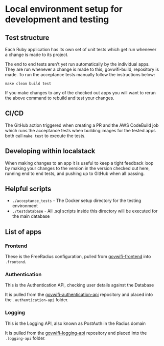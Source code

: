 # Local environment setup for development and testing

## Test structure

Each Ruby application has its own set of unit tests which get run whenever a
change is made to its project.

The end to end tests aren't yet run automatically by the individual apps.
They are run whenever a change is made to this, govwifi-build, repository is made.
To run the acceptance tests manually follow the instructions below:

```console
make clean build test
```

If you make changes to any of the checked out apps you will want to rerun the
above command to rebuild and test your changes.

## CI/CD

The GitHub action triggered when creating a PR and the AWS CodeBuild job which runs the acceptance tests when building images for the tested apps both call `make test` to execute the tests.

## Developing within localstack

When making changes to an app it is useful to keep a tight feedback loop by
making your changes to the version in the version checked out here, running end
to end tests, and pushing up to GitHub when all passing.

## Helpful scripts

- `./acceptance_tests` - The Docker setup directory for the testing environment
- `./testdatabase` - All .sql scripts inside this directory will be executed for the main database

## List of apps

### Frontend

These is the FreeRadius configuration, pulled from
[govwifi-frontend](https://github.com/GovWifi/govwifi-frontend) into `.frontend`.

### Authentication

This is the Authentication API, checking user details against the Database

It is pulled from the [govwifi-authentication-api](https://github.com/GovWifi/govwifi-authentication-api) repository
and placed into the `.authentication-api` folder.

### Logging

This is the Logging API, also known as PostAuth in the Radius domain

It is pulled from the [govwifi-logging-api](https://github.com/GovWifi/govwifi-logging-api) repository
and placed into the `.logging-api` folder.
